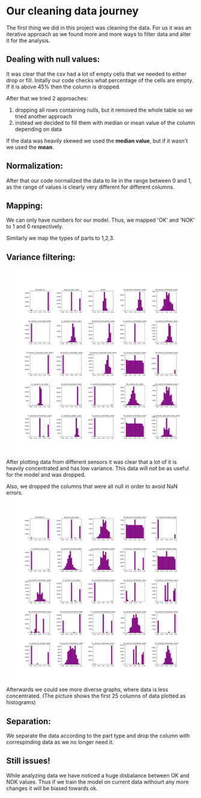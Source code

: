 # Our cleaning data journey
The first thing we did in this project was cleaning the data. For us it was an iterative approach as we 
found more and more ways to filter data and alter it for the analysis.
## Dealing with null values:
It was clear that the csv had a lot of empty cells that we needed to either drop or fill. Initally our code checks
what percentage of the cells are empty. If it is above 45% then the column is dropped.

After that we tried 2 approaches:

1. dropping all rows containing nulls, but it removed the whole table so we tried another approach
2. instead we decided to fill them with median or mean value of the column depending on data

If the data was heavily skewed we used the **median value**, but if it wasn't we used the **mean**. 
## Normalization:
After that our code normalized the data to lie in the range between 0 and 1, as the range of values is clearly 
very different for different columns.
## Mapping:
We can only have numbers for our model. Thus, we mapped 'OK' and 'NOK' to 1 and 0 respectively.

Similarly we map the types of parts to 1,2,3.
## Variance filtering:
![initial sensor data](../images/censors.png)
After plotting data from different sensors it was clear that a lot of it is heavily concentrated and has low
variance. This data will not be as useful for the model and was dropped.

Also, we dropped the columns that were all null in order to avoid NaN errors.
![initial sensor data](../images/censors_clean.png)
Afterwards we could see more diverse graphs, where data is less concentrated. (The picture shows the first 25 columns of data plotted as histograms)
## Separation:
We separate the data according to the part type and drop the column with correspinding data as we no longer need it.
## Still issues!
While analyzing data we have noticed a huge disbalance between OK and NOK values. Thus if we train the model
on current data withourt any more changes it will be biased towards ok.